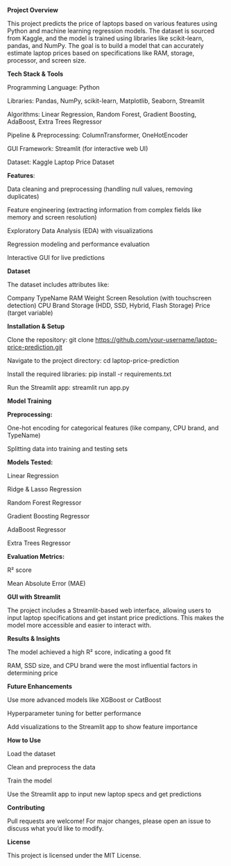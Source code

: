 **Project Overview**

This project predicts the price of laptops based on various features using Python and machine learning regression models. The dataset is sourced from Kaggle, and the model is trained using libraries like scikit-learn, pandas, and NumPy. The goal is to build a model that can accurately estimate laptop prices based on specifications like RAM, storage, processor, and screen size.

**Tech Stack & Tools**

Programming Language: Python

Libraries: Pandas, NumPy, scikit-learn, Matplotlib, Seaborn, Streamlit

Algorithms: Linear Regression, Random Forest, Gradient Boosting, AdaBoost, Extra Trees Regressor

Pipeline & Preprocessing: ColumnTransformer, OneHotEncoder

GUI Framework: Streamlit (for interactive web UI)

Dataset: Kaggle Laptop Price Dataset

**Features**:

Data cleaning and preprocessing (handling null values, removing duplicates)

Feature engineering (extracting information from complex fields like memory and screen resolution)

Exploratory Data Analysis (EDA) with visualizations

Regression modeling and performance evaluation

Interactive GUI for live predictions

**Dataset**

The dataset includes attributes like:

Company
TypeName
RAM
Weight
Screen Resolution (with touchscreen detection)
CPU Brand
Storage (HDD, SSD, Hybrid, Flash Storage)
Price (target variable)

**Installation & Setup**

Clone the repository: git clone https://github.com/your-username/laptop-price-prediction.git

Navigate to the project directory: cd laptop-price-prediction

Install the required libraries: pip install -r requirements.txt

Run the Streamlit app: streamlit run app.py

**Model Training**

**Preprocessing:**

One-hot encoding for categorical features (like company, CPU brand, and TypeName)

Splitting data into training and testing sets

**Models Tested:**

Linear Regression

Ridge & Lasso Regression

Random Forest Regressor

Gradient Boosting Regressor

AdaBoost Regressor

Extra Trees Regressor

**Evaluation Metrics:**

R² score

Mean Absolute Error (MAE)

**GUI with Streamlit**

The project includes a Streamlit-based web interface, allowing users to input laptop specifications and get instant price predictions. This makes the model more accessible and easier to interact with.

**Results & Insights**

The model achieved a high R² score, indicating a good fit

RAM, SSD size, and CPU brand were the most influential factors in determining price

**Future Enhancements**

Use more advanced models like XGBoost or CatBoost

Hyperparameter tuning for better performance

Add visualizations to the Streamlit app to show feature importance

**How to Use**

Load the dataset

Clean and preprocess the data

Train the model

Use the Streamlit app to input new laptop specs and get predictions

**Contributing**

Pull requests are welcome! For major changes, please open an issue to discuss what you’d like to modify.

**License**

This project is licensed under the MIT License.
